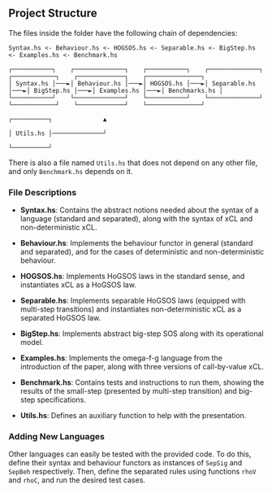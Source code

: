 ## Project Structure

The files inside the folder have the following chain of dependencies:

```
Syntax.hs <- Behaviour.hs <- HOGSOS.hs <- Separable.hs <- BigStep.hs <- Examples.hs <- Benchmark.hs
```

```                                             
┌───────────┐    ┌──────────────┐    ┌───────────┐    ┌──────────────┐    ┌────────────┐    ┌─────────────┐    ┌───────────────┐
│ Syntax.hs │───►│ Behaviour.hs │───►│ HOGSOS.hs │───►│ Separable.hs │───►│ BigStep.hs │───►│ Examples.hs │───►│ Benchmarks.hs │
└───────────┘    └──────────────┘    └───────────┘    └──────────────┘    └────────────┘    └─────────────┘    └───────────────┘
                                                                                             ┌──────────┐              ▲       
                                                                                             │ Utils.hs │──────────────┘       
                                                                                             └──────────┘                      
```

There is also a file named `Utils.hs` that does not depend on any other file, and only `Benchmark.hs` depends on it.

### File Descriptions

- **Syntax.hs**: Contains the abstract notions needed about the syntax of a language (standard and separated), along with the syntax of xCL and non-deterministic xCL.

- **Behaviour.hs**: Implements the behaviour functor in general (standard and separated), and for the cases of deterministic and non-deterministic behaviour.

- **HOGSOS.hs**: Implements HoGSOS laws in the standard sense, and instantiates xCL as a HoGSOS law.

- **Separable.hs**: Implements separable HoGSOS laws (equipped with multi-step transitions) and instantiates non-deterministic xCL as a separated HoGSOS law.

- **BigStep.hs**: Implements abstract big-step SOS along with its operational model.

- **Examples.hs**: Implements the omega-f-g language from the introduction of the paper, along with three versions of call-by-value xCL.

- **Benchmark.hs**: Contains tests and instructions to run them, showing the results of the small-step (presented by multi-step transition) and big-step specifications.

- **Utils.hs**: Defines an auxiliary function to help with the presentation.

### Adding New Languages

Other languages can easily be tested with the provided code. To do this, define their syntax and behaviour functors as instances of `SepSig` and `SepBeh` respectively. Then, define the separated rules using functions `rhoV` and `rhoC`, and run the desired test cases.


